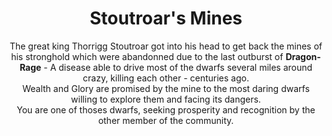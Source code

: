 <h1 style="text-align: center;">Stoutroar's Mines</h1>

<p style="text-align: center;">
The great king Thorrigg Stoutroar got into his head to get back the mines of his stronghold which were abandonned due to the last outburst of <b>Dragon-Rage</b> - A disease able to drive most of the dwarfs several miles around crazy, killing each other - centuries ago.
<br />
Wealth and Glory are promised by the mine to the most daring dwarfs willing to explore them and facing its dangers.
<br />
You are one of thoses dwarfs, seeking prosperity and recognition by the other member of the community.
</p>
